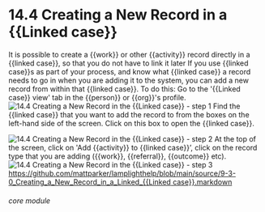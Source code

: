 # 14.4 Creating a New Record in a {{Linked case}}

It is possible to create a {{work}} or other {{activity}} record directly in a {{linked case}}, so that you do not have to link it later
If you use {{linked case}}s as part of your process, and know what {{linked case}} a record needs to go in when you are adding it to the system, you can add a new record from within that {{linked case}}.
To do this:
Go to the &#039;{{Linked case}} view&#039; tab in the {{person}} or {{org}}&#039;s profile.
![14.4 Creating a New Record in the {{Linked case}} - step 1](14.4_Creating_a_New_Record_in_the_Case_im_1.png)
Find the {{linked case}} that you want to add the record to from the boxes on the left-hand side of the screen.
Click on this box to open the {{linked case}}.

![14.4 Creating a New Record in the {{Linked case}} - step 2](14.4_Creating_a_New_Record_in_the_Case_im_2.png)
At the top of the screen, click on &#039;Add {{activity}} to {{linked case}}’, click on the record type that you are adding ({{work}}, {{referral}}, {{outcome}} etc).
![14.4 Creating a New Record in the {{Linked case}} - step 3](14.4_Creating_a_New_Record_in_the_Case_im_3.png)
[https://github.com/mattparker/lamplighthelp/blob/main/source/9-3-0_Creating_a_New_Record_in_a_Linked_{{Linked case}}.markdown](https://github.com/mattparker/lamplighthelp/blob/main/source/9-3-0_Creating_a_New_Record_in_a_Linked_Case.markdown)

###### core module